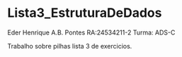 # Lista3_EstruturaDeDados

Eder Henrique A.B. Pontes       RA:24534211-2        Turma: ADS-C

Trabalho sobre pilhas lista 3 de exercicios.
